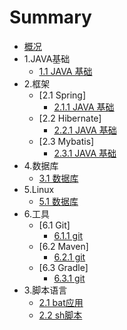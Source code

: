 # Summary

* [概况](README.md)
* 1.JAVA基础
	* [1.1 JAVA 基础](11-batying-yong.md)
* 2.框架
	* [2.1 Spring]
		* [2.1.1 JAVA 基础](11-batying-yong.md)
	* [2.2 Hibernate]
		* [2.2.1 JAVA 基础](11-batying-yong.md)
	* [2.3 Mybatis]	
		* [2.3.1 JAVA 基础](11-batying-yong.md)
* 4.数据库
	* [3.1 数据库]()
* 5.Linux
	* [5.1 数据库]()
* 6.工具
	* [6.1 Git]
		* [6.1.1  git]()
	* [6.2 Maven]
		* [6.2.1  git]()
	* [6.3 Gradle]
		* [6.3.1  git]()
* 3.脚本语言
	* [2.1 bat应用](11-batying-yong.md)
	* [2.2 sh脚本](11-batying-yong.md)
